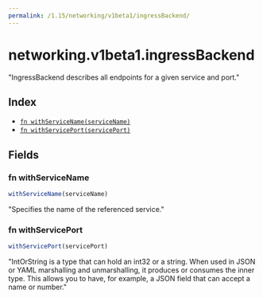 ```yaml
---
permalink: /1.15/networking/v1beta1/ingressBackend/
---
```


# networking.v1beta1.ingressBackend

"IngressBackend describes all endpoints for a given service and port."

## Index

* [`fn withServiceName(serviceName)`](#fn-withservicename)
* [`fn withServicePort(servicePort)`](#fn-withserviceport)

## Fields

### fn withServiceName

```ts
withServiceName(serviceName)
```

"Specifies the name of the referenced service."

### fn withServicePort

```ts
withServicePort(servicePort)
```

"IntOrString is a type that can hold an int32 or a string.  When used in JSON or YAML marshalling and unmarshalling, it produces or consumes the inner type.  This allows you to have, for example, a JSON field that can accept a name or number."